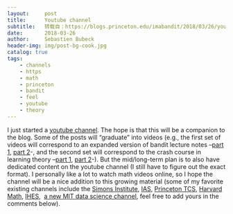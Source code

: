 ```yaml
---
layout:     post
title:      Youtube channel
subtitle:   转载自：https://blogs.princeton.edu/imabandit/2018/03/26/youtube-channel/
date:       2018-03-26
author:     Sebastien Bubeck
header-img: img/post-bg-cook.jpg
catalog: true
tags:
    - channels
    - https
    - math
    - princeton
    - bandit
    - feel
    - youtube
    - theory
---
```


I just started a [youtube channel](https://www.youtube.com/channel/UC-UC-nE8B33UGnC-NRaSfug). The hope is that this will be a companion to the blog. Some of the posts will “graduate” into videos (e.g., the first set of videos will correspond to an expanded version of bandit lecture notes –[part 1](https://blogs.princeton.edu/imabandit/2016/05/11/bandit-theory-part-i), [part 2](https://blogs.princeton.edu/imabandit/2016/05/13/bandit-theory-part-ii)-, and the second set will correspond to the crash course in learning theory –[part 1](https://blogs.princeton.edu/imabandit/2015/10/13/crash-course-on-learning-theory-part-1), [part 2](https://blogs.princeton.edu/imabandit/2015/10/22/crash-course-on-learning-theory-part-2)-). But the mid/long-term plan is to also have dedicated content on the youtube channel (I still have to figure out the exact format). I personally like a lot to watch math videos online, so I hope the channel will be a nice addition to this growing material (some of my favorite existing channels include the [Simons Institute](https://www.youtube.com/user/SimonsInstitute), [IAS](https://www.youtube.com/channel/UC8aRaZ6_0weiS50pvCmo0pw), [Princeton TCS](https://www.youtube.com/channel/UCyGLYDvZ5BD5oYCIVv995HA), [Harvard Math](https://www.youtube.com/channel/UCZgHOeJBfMKOZ5PMlZysy8Q), [IHES](https://www.youtube.com/channel/UC4R1IsRVKs_qlWKTm9pT82Q),  [a new MIT data science channel](https://www.youtube.com/channel/UCAjpUH2bSn5rF4PjMseZusw), feel free to add yours in the comments below).
